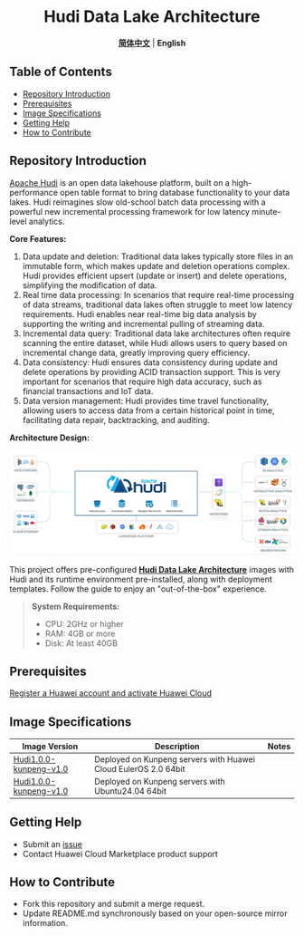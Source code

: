 <p align="center">
  <h1 align="center">Hudi Data Lake Architecture</h1>
  <p align="center">
    <a href="README_ZH.md"><strong>简体中文</strong></a> | <strong>English</strong>
  </p>

## Table of Contents

- [Repository Introduction](#repository-introduction)  
- [Prerequisites](#prerequisites)  
- [Image Specifications](#image-specifications)
- [Getting Help](#getting-help)
- [How to Contribute](#how-to-contribute)

## Repository Introduction  
[Apache Hudi](https://github.com/apache/Hudi) is an open data lakehouse platform, built on a high-performance open table format to bring database functionality to your data lakes. Hudi reimagines slow old-school batch data processing with a powerful new incremental processing framework for low latency minute-level analytics.

**Core Features:**
1. Data update and deletion: Traditional data lakes typically store files in an immutable form, which makes update and deletion operations complex. Hudi provides efficient upsert (update or insert) and delete operations, simplifying the modification of data.
2. Real time data processing: In scenarios that require real-time processing of data streams, traditional data lakes often struggle to meet low latency requirements. Hudi enables near real-time big data analysis by supporting the writing and incremental pulling of streaming data.
3. Incremental data query: Traditional data lake architectures often require scanning the entire dataset, while Hudi allows users to query based on incremental change data, greatly improving query efficiency.
4. Data consistency: Hudi ensures data consistency during update and delete operations by providing ACID transaction support. This is very important for scenarios that require high data accuracy, such as financial transactions and IoT data.
5. Data version management: Hudi provides time travel functionality, allowing users to access data from a certain historical point in time, facilitating data repair, backtracking, and auditing.

**Architecture Design:**

![](./images/img001.png)

This project offers pre-configured [**Hudi Data Lake Architecture**](https://marketplace.huaweicloud.com) images with Hudi and its runtime environment pre-installed, along with deployment templates. Follow the guide to enjoy an "out-of-the-box" experience.

> **System Requirements:**
> - CPU: 2GHz or higher  
> - RAM: 4GB or more  
> - Disk: At least 40GB  

## Prerequisites  
[Register a Huawei account and activate Huawei Cloud](https://support.huaweicloud.com/usermanual-account/account_id_001.html)

## Image Specifications  

| Image Version                                                  | Description                                             | Notes |  
|----------------------------------------------------------------|---------------------------------------------------------|-------|  
| [Hudi1.0.0-kunpeng-v1.0](https://github.com/HuaweiCloudDeveloper/Hudi-image/tree/Hudi1.0.0-kunpeng-v1.0) | Deployed on Kunpeng servers with Huawei Cloud EulerOS 2.0 64bit |  | 
| [Hudi1.0.0-kunpeng-v1.0](https://github.com/HuaweiCloudDeveloper/Hudi-image/tree/Hudi1.0.0-kunpeng-v1.0) | Deployed on Kunpeng servers with Ubuntu24.04 64bit   |  |  

## Getting Help
- Submit an [issue](https://github.com/HuaweiCloudDeveloper/Hudi-image/issues)
- Contact Huawei Cloud Marketplace product support

## How to Contribute
- Fork this repository and submit a merge request.
- Update README.md synchronously based on your open-source mirror information.

